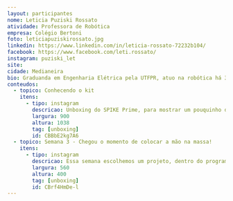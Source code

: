 ```yaml
---
layout: participantes
nome: Leticia Puziski Rossato 
atividade: Professora de Robótica
empresa: Colégio Bertoni
foto: leticiapuziskirossato.jpg
linkedin: https://www.linkedin.com/in/leticia-rossato-72232b104/
facebook: https://www.facebook.com/leti.rossato/
instagram: puziski_let
site: 
cidade: Medianeira 
bio: Graduanda em Engenharia Elétrica pela UTFPR, atuo na robótica há 3 anos, como mentora de equipes FRC (6902 e 7033). Atualmente, voluntária na Associação Internacional para Desenvolvimento Tecnológico (AIDTEC) e professora de robótica e empreendedorismo no Colégio Bertoni.
conteudos:
  - topico: Conhecendo o kit
    itens: 
      - tipo: instagram
        descricao: Unboxing do SPIKE Prime, para mostrar um pouquinho da composição do kit.
        largura: 900
        altura: 1038
        tag: [unboxing]
        id: CBBbE2kg7A6
  - topico: Semana 3 - Chegou o momento de colocar a mão na massa!
    itens: 
      - tipo: instagram
        descricao: Essa semana escolhemos um projeto, dentro do programa do SPIKE™ Prime, para construir e programar.<br>Projeto escolhido&#58; Máquina CNC.<br>A montagem inicialmente pronta, apresenta alguns "defeitos" para estimular a criatividade e gerar novas ideias para o conserto da máquina, antes de fazê-la funcionar.
        largura: 560
        altura: 400
        tag: [unboxing]
        id: CBrf4HmDe-l
---
```

